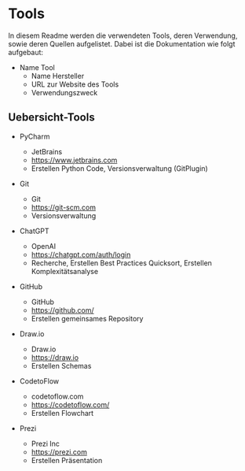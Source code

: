# Tools
In diesem Readme werden die verwendeten Tools, deren Verwendung, sowie deren Quellen aufgelistet.
Dabei ist die Dokumentation wie folgt aufgebaut:

- Name Tool
    - Name Hersteller
    - URL zur Website des Tools
    - Verwendungszweck



## Uebersicht-Tools

- PyCharm
    - JetBrains
    - https://www.jetbrains.com
    - Erstellen Python Code, Versionsverwaltung (GitPlugin)
  

- Git
    - Git
    - https://git-scm.com
    - Versionsverwaltung


- ChatGPT
    - OpenAI
    - https://chatgpt.com/auth/login
    - Recherche, Erstellen Best Practices Quicksort, Erstellen Komplexitätsanalyse


- GitHub
    - GitHub
    - https://github.com/
    - Erstellen gemeinsames Repository


- Draw.io
    - Draw.io
    - https://draw.io
    - Erstellen Schemas

- CodetoFlow
  - codetoflow.com
  - https://codetoflow.com/
  - Erstellen Flowchart

- Prezi
  - Prezi Inc
  - https://prezi.com
  - Erstellen Präsentation